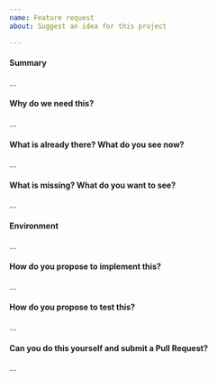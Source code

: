 ```yaml
---
name: Feature request
about: Suggest an idea for this project

---
```

<!--
Thanks for submitting a feature request. Please fill the template below,
otherwise we will not be able to process this feature request.
-->

#### Summary
<!-- Summarize the feature in a few sentences: -->

...

#### Why do we need this?
<!-- Please explain the motivation, how it will be used, etc. -->

...

#### What is already there? What do you see now?
<!--
Please paste terminal output, upload logs (as .txt) or upload screenshots.
Describe or link to related APIs, screen designs, packages, etc.
-->

...

#### What is missing? What do you want to see?
<!-- Please add some examples or mock-ups if applicable -->

...

#### Environment
<!--
Your environment: AWS, Azure, local development? Which version?
-->

...


#### How do you propose to implement this?
<!-- Please think about how this could be fixed. -->

...

#### How do you propose to test this?
<!--
Please think about how this is verified as implemented.
For example, you can add what commands need to be run via the CLI/Console to verify that this works.
-->

...

#### Can you do this yourself and submit a Pull Request?
<!-- You can also @mention experts if you need help with this. -->

...
